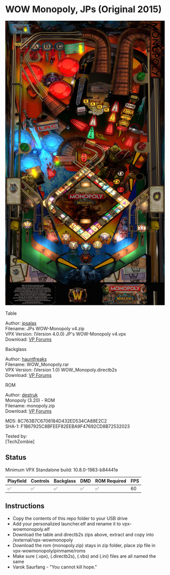 # WOW Monopoly, JPs (Original 2015)

![Table Preview](https://github.com/evilwraith/vpx-images/blob/main/vpx-wowmonopoly.jpg)

Table

Author: [jpsalas](https://www.vpforums.org/index.php?showuser=277)  
Filename:  JPs WOW-Monopoly v4.zip  
VPX Version: (Version 4.0.0) JP's WOW-Monopoly v4.vpx  
Download: [VP Forums](https://www.vpforums.org/index.php?app=downloads&showfile=11612)

Backglass

Author: [hauntfreaks](https://www.vpforums.org/index.php?showuser=73849)  
Filename: WOW_Monopoly.rar  
VPX Version: (Version 1.0) WOW_Monopoly.directb2s  
Download: [VP Forums](https://www.vpforums.org/index.php?app=downloads&showfile=10808)

ROM

Author: [destruk](https://www.vpforums.org/index.php?showuser=5)  
Monopoly (3.20) - ROM  
Filename: monopoly.zip  
Download: [VP Forums](https://www.vpforums.org/index.php?app=downloads&showfile=7320)

MD5: 8C763B7C6708184D432ED534CA88E2C2  
SHA-1: F1B67925C8BFEEF82EEBA9F47692CD8B72532023
  
Tested by:  
[TechZombie]

## Status 

Minimum VPX Standalone build: 10.8.0-1983-b84441e

| Playfield | Controls | Backglass | DMD | ROM Required | FPS | 
|-----------|----------|-----------|-----|--------------|-----|
| :white_check_mark: | :white_check_mark: | :white_check_mark: | :white_check_mark: | :white_check_mark: | 60 |

## Instructions

- Copy the contents of this repo folder to your USB drive
- Add your personalized launcher.elf and rename it to vpx-wowmonopoly.elf
- Download the table and directb2s zips above, extract and copy into /external/vpx-wowmonopoly
- Download the rom (monopoly.zip) stays in zip folder, place zip file in vpx-wowmonopoly/pinmame/roms
- Make sure (.vpx), (.directb2s), (.vbs) and (.ini) files are all named the same
- Varok Saurfang - "You cannot kill hope."
